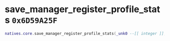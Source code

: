 # save_manager_register_profile_stats `0x6D59A25F`

```lua
natives.core.save_manager_register_profile_stats(_unk0 --[[ integer ]], _unk1 --[[ integer ]])
```